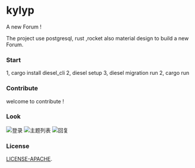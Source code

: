 # kylyp

A new Forum !

The project use postgresql, rust ,rocket also material design to build a new Forum.

### Start

1, cargo install diesel_cli
2, diesel setup
3, diesel migration run
2, cargo run
 

### Contribute
 
welcome to contribute !

### Look
![登录](https://raw.githubusercontent.com/mcux/kylyp/master/public/2017-07-28%2018-42-35%E5%B1%8F%E5%B9%95%E6%88%AA%E5%9B%BE.png)
![主题列表](https://raw.githubusercontent.com/mcux/kylyp/master/public/2017-07-24%2010-52-08%E5%B1%8F%E5%B9%95%E6%88%AA%E5%9B%BE.png)
![回复](https://raw.githubusercontent.com/mcux/kylyp/master/public/2017-07-28%2000-35-32%E5%B1%8F%E5%B9%95%E6%88%AA%E5%9B%BE.png)


### License

[LICENSE-APACHE](https://github.com/mcux/kylyp/blob/master/LICENSE).
